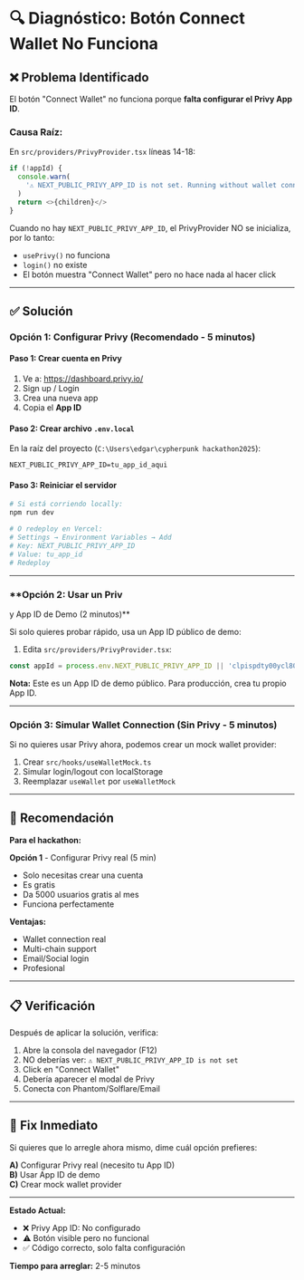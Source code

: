 # 🔍 Diagnóstico: Botón Connect Wallet No Funciona

## ❌ **Problema Identificado**

El botón "Connect Wallet" no funciona porque **falta configurar el Privy App ID**.

### **Causa Raíz:**

En `src/providers/PrivyProvider.tsx` líneas 14-18:

```typescript
if (!appId) {
  console.warn(
    '⚠️ NEXT_PUBLIC_PRIVY_APP_ID is not set. Running without wallet connection.'
  )
  return <>{children}</>
}
```

Cuando no hay `NEXT_PUBLIC_PRIVY_APP_ID`, el PrivyProvider NO se inicializa, por lo tanto:

- `usePrivy()` no funciona
- `login()` no existe
- El botón muestra "Connect Wallet" pero no hace nada al hacer click

---

## ✅ **Solución**

### **Opción 1: Configurar Privy (Recomendado - 5 minutos)**

#### **Paso 1: Crear cuenta en Privy**

1. Ve a: https://dashboard.privy.io/
2. Sign up / Login
3. Crea una nueva app
4. Copia el **App ID**

#### **Paso 2: Crear archivo `.env.local`**

En la raíz del proyecto (`C:\Users\edgar\cypherpunk hackathon2025`):

```env
NEXT_PUBLIC_PRIVY_APP_ID=tu_app_id_aqui
```

#### **Paso 3: Reiniciar el servidor**

```bash
# Si está corriendo locally:
npm run dev

# O redeploy en Vercel:
# Settings → Environment Variables → Add
# Key: NEXT_PUBLIC_PRIVY_APP_ID
# Value: tu_app_id
# Redeploy
```

---

### \*\*Opción 2: Usar un Priv

y App ID de Demo (2 minutos)\*\*

Si solo quieres probar rápido, usa un App ID público de demo:

1. Edita `src/providers/PrivyProvider.tsx`:

```typescript
const appId = process.env.NEXT_PUBLIC_PRIVY_APP_ID || 'clpispdty00ycl80fpueukfm'
```

**Nota:** Este es un App ID de demo público. Para producción, crea tu propio App ID.

---

### **Opción 3: Simular Wallet Connection (Sin Privy - 5 minutos)**

Si no quieres usar Privy ahora, podemos crear un mock wallet provider:

1. Crear `src/hooks/useWalletMock.ts`
2. Simular login/logout con localStorage
3. Reemplazar `useWallet` por `useWalletMock`

---

## 🎯 **Recomendación**

**Para el hackathon:**

**Opción 1** - Configurar Privy real (5 min)

- Solo necesitas crear una cuenta
- Es gratis
- Da 5000 usuarios gratis al mes
- Funciona perfectamente

**Ventajas:**

- Wallet connection real
- Multi-chain support
- Email/Social login
- Profesional

---

## 📋 **Verificación**

Después de aplicar la solución, verifica:

1. Abre la consola del navegador (F12)
2. NO deberías ver: `⚠️ NEXT_PUBLIC_PRIVY_APP_ID is not set`
3. Click en "Connect Wallet"
4. Debería aparecer el modal de Privy
5. Conecta con Phantom/Solflare/Email

---

## 🔧 **Fix Inmediato**

Si quieres que lo arregle ahora mismo, dime cuál opción prefieres:

**A)** Configurar Privy real (necesito tu App ID)  
**B)** Usar App ID de demo  
**C)** Crear mock wallet provider

---

**Estado Actual:**

- ❌ Privy App ID: No configurado
- ⚠️ Botón visible pero no funcional
- ✅ Código correcto, solo falta configuración

**Tiempo para arreglar:** 2-5 minutos






